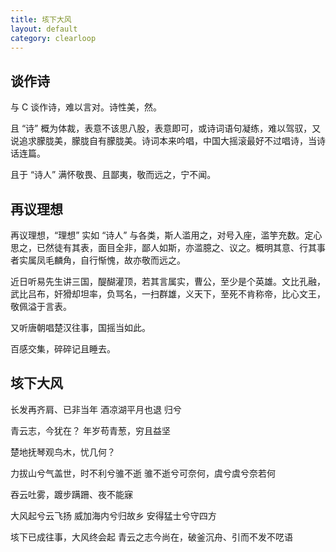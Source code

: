```yaml
---
title: 垓下大风
layout: default
category: clearloop
---
```


## 谈作诗

与 C 谈作诗，难以言对。诗性美，然。

且 “诗” 概为体裁，表意不该思八股，表意即可，或诗词语句凝练，难以驾驭，又说追求朦胧美，朦胧自有朦胧美。诗词本来吟唱，中国大摇滚最好不过唱诗，当诗话连篇。

且于 “诗人” 满怀敬畏、且鄙夷，敬而远之，宁不闻。


## 再议理想

再议理想，“理想” 实如 “诗人” 与各类，斯人滥用之，对号入座，滥竽充数。定心思之，已然徒有其表，面目全非，鄙人如斯，亦滥臆之、议之。概明其意、行其事者实属凤毛麟角，自行惭愧，故亦敬而远之。

近日听易先生讲三国，醍醐灌顶，若其言属实，曹公，至少是个英雄。文比孔融，武比吕布，奸猾却坦率，负骂名，一扫群雄，义天下，至死不肯称帝，比心文王，敬佩溢于言表。

又听唐朝唱楚汉往事，国摇当如此。

百感交集，碎碎记且睡去。


## 垓下大风

长发再齐肩、已非当年
酒凉湖平月也退
归兮

青云志，今犹在？
年岁苟青葱，穷且益坚

楚地抚琴观鸟木，忧几何？

力拔山兮气盖世，时不利兮骓不逝
骓不逝兮可奈何，虞兮虞兮奈若何

吞云吐雾，踱步蹒跚、夜不能寐

大风起兮云飞扬
威加海内兮归故乡
安得猛士兮守四方

垓下已成往事，大风终会起
青云之志今尚在，破釜沉舟、引而不发不呓语
